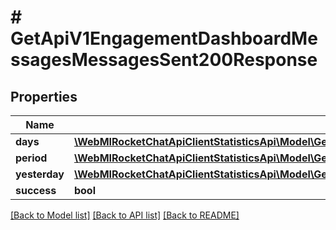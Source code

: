 # # GetApiV1EngagementDashboardMessagesMessagesSent200Response

## Properties

Name | Type | Description | Notes
------------ | ------------- | ------------- | -------------
**days** | [**\WebMIRocketChatApiClientStatisticsApi\Model\GetApiV1EngagementDashboardMessagesMessagesSent200ResponseDaysInner[]**](GetApiV1EngagementDashboardMessagesMessagesSent200ResponseDaysInner.md) |  | [optional]
**period** | [**\WebMIRocketChatApiClientStatisticsApi\Model\GetApiV1EngagementDashboardUsersNewUsers200ResponsePeriod**](GetApiV1EngagementDashboardUsersNewUsers200ResponsePeriod.md) |  | [optional]
**yesterday** | [**\WebMIRocketChatApiClientStatisticsApi\Model\GetApiV1EngagementDashboardUsersNewUsers200ResponsePeriod**](GetApiV1EngagementDashboardUsersNewUsers200ResponsePeriod.md) |  | [optional]
**success** | **bool** |  | [optional]

[[Back to Model list]](../../README.md#models) [[Back to API list]](../../README.md#endpoints) [[Back to README]](../../README.md)

